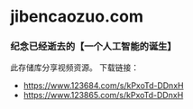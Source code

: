 # jibencaozuo.com
### 纪念已经逝去的【一个人工智能的诞生】
此存储库分享视频资源。
下载链接：
* https://www.123684.com/s/kPxoTd-DDnxH
* https://www.123865.com/s/kPxoTd-DDnxH
